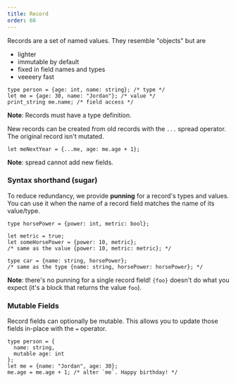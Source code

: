 ```yaml
---
title: Record
order: 60
---
```


Records are a set of named values. They resemble "objects" but are

- lighter
- immutable by default
- fixed in field names and types
- veeeery fast

```reason
type person = {age: int, name: string}; /* type */
let me = {age: 30, name: "Jordan"}; /* value */
print_string me.name; /* field access */
```

**Note**: Records must have a type definition.

New records can be created from old records with the `...` spread operator. The
original record isn't mutated.

```reason
let meNextYear = {...me, age: me.age + 1};
```

**Note**: spread cannot add new fields.

### Syntax shorthand (sugar)

To reduce redundancy, we provide **punning** for a record's types and values. You can use it when the name of a record field matches the name of its value/type.

```reason
type horsePower = {power: int, metric: bool};

let metric = true;
let someHorsePower = {power: 10, metric};
/* same as the value {power: 10, metric: metric}; */

type car = {name: string, horsePower};
/* same as the type {name: string, horsePower: horsePower}; */
```

**Note**: there's no punning for a single record field! `{foo}` doesn't do what you expect (it's a block that returns the value `foo`).

### Mutable Fields

Record fields can optionally be mutable. This allows you to update those fields in-place with the `=` operator.

```reason
type person = {
  name: string,
  mutable age: int
};
let me = {name: "Jordan", age: 30};
me.age = me.age + 1; /* alter `me`. Happy birthday! */
```
